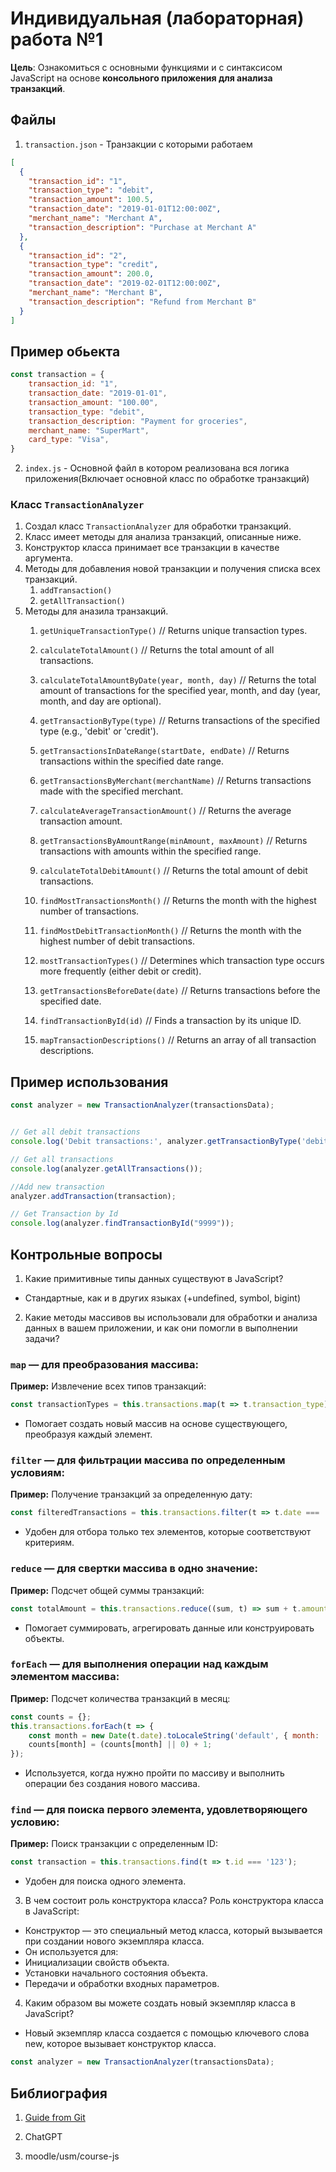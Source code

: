 # Индивидуальная (лабораторная) работа №1

**Цель**: Ознакомиться с основными функциями и с синтаксисом JavaScript на основе **консольного приложения для анализа транзакций**.

## Файлы

1. `transaction.json` - Транзакции с которыми работаем

```JSON
[
  {
    "transaction_id": "1",
    "transaction_type": "debit",
    "transaction_amount": 100.5,
    "transaction_date": "2019-01-01T12:00:00Z",
    "merchant_name": "Merchant A",
    "transaction_description": "Purchase at Merchant A"
  },
  {
    "transaction_id": "2",
    "transaction_type": "credit",
    "transaction_amount": 200.0,
    "transaction_date": "2019-02-01T12:00:00Z",
    "merchant_name": "Merchant B",
    "transaction_description": "Refund from Merchant B"
  }
]
```
## Пример обьекта
```js
const transaction = {
    transaction_id: "1",
    transaction_date: "2019-01-01",
    transaction_amount: "100.00",
    transaction_type: "debit",
    transaction_description: "Payment for groceries",
    merchant_name: "SuperMart",
    card_type: "Visa",
}
```
2. `index.js` - Основной файл в котором реализована вся логика приложения(Включает основной класс по обработке транзакций)

### Класс `TransactionAnalyzer`

1. Создал класс `TransactionAnalyzer` для обработки транзакций.
2. Класс имеет методы для анализа транзакций, описанные ниже.
3. Конструктор класса принимает все транзакции в качестве аргумента.
4. Методы для добавления новой транзакции и получения списка всех транзакций.
    1. `addTransaction()`
    2. `getAllTransaction()`
5. Методы для аназила транзакций.
    1. `getUniqueTransactionType()` // Returns unique transaction types.

    2. `calculateTotalAmount()` // Returns the total amount of all transactions.

    3. `calculateTotalAmountByDate(year, month, day)` // Returns the total amount of transactions for the specified year, month, and day (year, month, and day are optional).

    4. `getTransactionByType(type)` // Returns transactions of the specified type (e.g., 'debit' or 'credit').

    5. `getTransactionsInDateRange(startDate, endDate)` // Returns transactions within the specified date range.

    6. `getTransactionsByMerchant(merchantName)` // Returns transactions made with the specified merchant.

    7. `calculateAverageTransactionAmount()` // Returns the average transaction amount.

    8. `getTransactionsByAmountRange(minAmount, maxAmount)` // Returns transactions with amounts within the specified range.

    9. `calculateTotalDebitAmount()` // Returns the total amount of debit transactions.

    10. `findMostTransactionsMonth()` // Returns the month with the highest number of transactions.

    11. `findMostDebitTransactionMonth()` // Returns the month with the highest number of debit transactions.

    12. `mostTransactionTypes()` // Determines which transaction type occurs more frequently (either debit or credit).

    13. `getTransactionsBeforeDate(date)` // Returns transactions before the specified date.

    14. `findTransactionById(id)` // Finds a transaction by its unique ID.

    15. `mapTransactionDescriptions()` // Returns an array of all transaction descriptions.


## Пример использования
```JavaScript
const analyzer = new TransactionAnalyzer(transactionsData);


// Get all debit transactions
console.log('Debit transactions:', analyzer.getTransactionByType('debit'));

// Get all transactions
console.log(analyzer.getAllTransactions());

//Add new transaction
analyzer.addTransaction(transaction);

// Get Transaction by Id
console.log(analyzer.findTransactionById("9999"));
```



## Контрольные вопросы

1. Какие примитивные типы данных существуют в JavaScript?
- Стандартные, как и в других языках (+undefined, symbol, bigint)
2. Какие методы массивов вы использовали для обработки и анализа данных в вашем приложении, и как они помогли в выполнении задачи?

### `map` — для преобразования массива:

**Пример:** Извлечение всех типов транзакций:
```javascript
const transactionTypes = this.transactions.map(t => t.transaction_type);
```
- Помогает создать новый массив на основе существующего, преобразуя каждый элемент.


### `filter` — для фильтрации массива по определенным условиям:

**Пример:** Получение транзакций за определенную дату:
```javascript
const filteredTransactions = this.transactions.filter(t => t.date === '2023-01-01');
```
- Удобен для отбора только тех элементов, которые соответствуют критериям.

### `reduce` — для свертки массива в одно значение:

**Пример:** Подсчет общей суммы транзакций:
```javascript
const totalAmount = this.transactions.reduce((sum, t) => sum + t.amount, 0);
```
- Помогает суммировать, агрегировать данные или конструировать объекты.

### `forEach` — для выполнения операции над каждым элементом массива:

**Пример:** Подсчет количества транзакций в месяц:
```javascript
const counts = {};
this.transactions.forEach(t => {
    const month = new Date(t.date).toLocaleString('default', { month: 'long' });
    counts[month] = (counts[month] || 0) + 1;
});

```
- Используется, когда нужно пройти по массиву и выполнить операции без создания нового массива.

### `find` — для поиска первого элемента, удовлетворяющего условию:

**Пример:** Поиск транзакции с определенным ID:
```javascript
const transaction = this.transactions.find(t => t.id === '123');
```
- Удобен для поиска одного элемента.


3. В чем состоит роль конструктора класса?
Роль конструктора класса в JavaScript:

- Конструктор — это специальный метод класса, который вызывается при создании нового экземпляра класса.
- Он используется для:
- Инициализации свойств объекта.
- Установки начального состояния объекта.
- Передачи и обработки входных параметров.

4. Каким образом вы можете создать новый экземпляр класса в JavaScript?
- Новый экземпляр класса создается с помощью ключевого слова new, которое вызывает конструктор класса.
```js
const analyzer = new TransactionAnalyzer(transactionsData);
```
## Библиография
1. [Guide from Git](https://github.com/MSU-Courses/javascript_typescript/tree/main/lab/LI1)

2. ChatGPT

3. moodle/usm/course-js